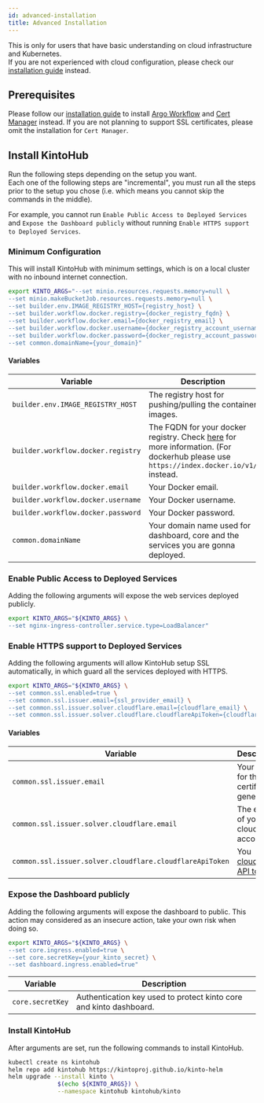 ```yaml
---
id: advanced-installation
title: Advanced Installation
---
```


This is only for users that have basic understanding on cloud infrastructure and Kubernetes.  
If you are not experienced with cloud configuration, please check our [installation guide](installation.md) instead.

## Prerequisites

Please follow our [installation guide](installation.md) to install [Argo Workflow](installation.md#install-argo-workflow) and [Cert Manager](installation.md##install-cert-manager) instead.
If you are not planning to support SSL certificates, please omit the installation for `Cert Manager`.

## Install KintoHub

Run the following steps depending on the setup you want.  
Each one of the following steps are "incremental", you must run all the steps prior to the setup you chose (i.e. which means you cannot skip the commands in the middle).

For example, you cannot run `Enable Public Access to Deployed Services` and `Expose the Dashboard publicly` without running `Enable HTTPS support to Deployed Services`.

### Minimum Configuration

This will install KintoHub with minimum settings, which is on a local cluster with no inbound internet connection.

```sh
export KINTO_ARGS="--set minio.resources.requests.memory=null \
--set minio.makeBucketJob.resources.requests.memory=null \
--set builder.env.IMAGE_REGISTRY_HOST={registry_host} \
--set builder.workflow.docker.registry={docker_registry_fqdn} \
--set builder.workflow.docker.email={docker_registry_email} \
--set builder.workflow.docker.username={docker_registry_account_username} \
--set builder.workflow.docker.password={docker_registry_account_password} \
--set common.domainName={your_domain}"
```

#### Variables

| Variable | Description |
| ------------- | ----------- |
| `builder.env.IMAGE_REGISTRY_HOST` | The registry host for pushing/pulling the container images. |
| `builder.workflow.docker.registry` | The FQDN for your docker registry. Check [here](https://kubernetes.io/docs/tasks/configure-pod-container/pull-image-private-registry/#create-a-secret-by-providing-credentials-on-the-command-line) for more information. (For dockerhub please use `https://index.docker.io/v1/` instead. |
| `builder.workflow.docker.email` | Your Docker email. |
| `builder.workflow.docker.username` | Your Docker username. |
| `builder.workflow.docker.password` | Your Docker password. |
| `common.domainName` | Your domain name used for dashboard, core and the services you are gonna deployed. |

### Enable Public Access to Deployed Services

Adding the following arguments will expose the web services deployed publicly.

```sh
export KINTO_ARGS="${KINTO_ARGS} \
--set nginx-ingress-controller.service.type=LoadBalancer"
```

### Enable HTTPS support to Deployed Services

Adding the following arguments will allow KintoHub setup SSL automatically, in which guard all the services deployed with HTTPS.

```sh
export KINTO_ARGS="${KINTO_ARGS} \
--set common.ssl.enabled=true \
--set common.ssl.issuer.email={ssl_provider_email} \
--set common.ssl.issuer.solver.cloudflare.email={cloudflare_email} \
--set common.ssl.issuer.solver.cloudflare.cloudflareApiToken={cloudflare_api_token}"
```

#### Variables

| Variable | Description |
| ------------- | ----------- |
| `common.ssl.issuer.email` | Your email for the SSL certificates generated. |
| `common.ssl.issuer.solver.cloudflare.email` | The email of your cloudflare account. |
| `common.ssl.issuer.solver.cloudflare.cloudflareApiToken` | You [cloudflare API token](https://support.cloudflare.com/hc/en-us/articles/200167836-Managing-API-Tokens-and-Keys#12345680). |

### Expose the Dashboard publicly

Adding the following arguments will expose the dashboard to public. This action may considered as an insecure action, take your own risk when doing so.

```sh
export KINTO_ARGS="${KINTO_ARGS} \
--set core.ingress.enabled=true \
--set core.secretKey={your_kinto_secret} \
--set dashboard.ingress.enabled=true"
```

| Variable | Description |
| ------------- | ----------- |
| `core.secretKey` | Authentication key used to protect kinto core and kinto dashboard. |

### Install KintoHub

After arguments are set, run the following commands to install KintoHub.

```sh
kubectl create ns kintohub
helm repo add kintohub https://kintoproj.github.io/kinto-helm
helm upgrade --install kinto \
              $(echo ${KINTO_ARGS}) \
              --namespace kintohub kintohub/kinto
```
